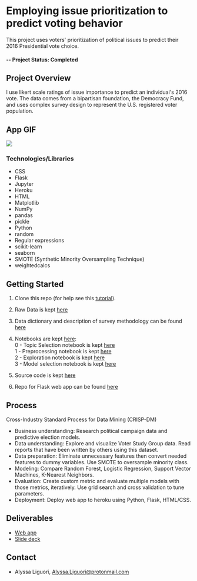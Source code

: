# Employing issue prioritization to predict voting behavior
This project uses voters' prioritization of political issues to predict their 2016 Presidential vote choice. 

#### -- Project Status: Completed

## Project Overview
I use likert scale ratings of issue importance to predict an individual's 2016 vote. The data comes from a bipartisan foundation, the Democracy Fund, and uses complex survey design to represent the U.S. registered voter population. 

## App GIF
![](https://github.com/ali0003433/predict-by-issue-prioritization/blob/master/reports/app.gif)


### Technologies/Libraries

* CSS
* Flask
* Jupyter
* Heroku
* HTML
* Matplotlib
* NumPy
* pandas
* pickle
* Python
* random
* Regular expressions
* scikit-learn
* seaborn
* SMOTE (Synthetic Minority Oversampling Technique)
* weightedcalcs

## Getting Started

1. Clone this repo (for help see this [tutorial](https://help.github.com/articles/cloning-a-repository/)).

2. Raw Data is kept [here](https://github.com/ali0003433/predict-by-issue-prioritization/tree/master/data/raw)

3. Data dictionary and description of survey methodology can be found [here](https://github.com/ali0003433/predict-by-issue-prioritization/tree/master/references)<br>
    
4. Notebooks are kept [here](https://github.com/ali0003433/predict-by-issue-prioritization/tree/master/notebooks): <br> 
  0 - Topic Selection notebook is kept [here](https://github.com/ali0003433/predict-by-issue-prioritization/blob/master/notebooks/0-al-topic-selection.ipynb) <br>
  1 - Preprocessing notebook is kept [here](https://github.com/ali0003433/predict-by-issue-prioritization/blob/master/notebooks/1-al-preprocessing.ipynb) <br>
  2 - Exploration notebook is kept [here](https://github.com/ali0003433/predict-by-issue-prioritization/blob/master/notebooks/2-al-exploration.ipynb) <br> 
  3 - Model selection notebook is kept [here](https://github.com/ali0003433/predict-by-issue-prioritization/blob/master/notebooks/3-al-modeling.ipynb) <br> 
 
 5. Source code is kept [here](https://github.com/ali0003433/predict-by-issue-prioritization/tree/master/src)

 6. Repo for Flask web app can be found [here](https://github.com/ali0003433/pred-by-issue-app)

## Process 
Cross-Industry Standard Process for Data Mining (CRISP-DM)
- Business understanding: Research political campaign data and predictive election models. 
- Data understanding: Explore and visualize Voter Study Group data. Read reports that have been written by others using this dataset. 
- Data preparation: Eliminate unnecessary features then convert needed features to dummy variables. Use SMOTE to oversample minority class. 
- Modeling: Compare Random Forest, Logistic Regression, Support Vector Machines, K-Nearest Neighbors. 
- Evaluation: Create custom metric and evaluate multiple models with those metrics, iteratively. Use grid search and cross validation to tune parameters. 
- Deployment: Deploy web app to heroku using Python, Flask, HTML/CSS. 

## Deliverables
* [Web app](https://make-prediction.herokuapp.com/)
* [Slide deck](https://github.com/ali0003433/predict-by-issue-prioritization/blob/master/reports/pred-deck.pdf)

## Contact
* Alyssa Liguori, Alyssa.Liguori@protonmail.com 


